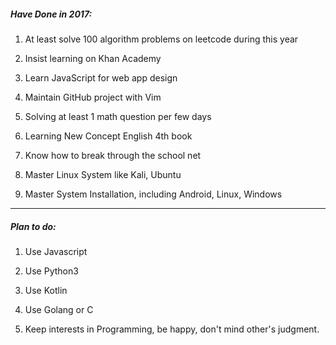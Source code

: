 ##### Have Done in 2017:

1. At least solve 100 algorithm problems on leetcode during this year

2. Insist learning on Khan Academy

3. Learn JavaScript for web app design

4. Maintain GitHub project with Vim

5. Solving at least 1 math question per few days

6. Learning New Concept English 4th book

7. Know how to break through the school net

8. Master Linux System like Kali, Ubuntu

9. Master System Installation, including Android, Linux, Windows
___

##### Plan to do:

1. Use Javascript

2. Use Python3

3. Use Kotlin

4. Use Golang or C

5. Keep interests in Programming, be happy, don't mind other's judgment.
